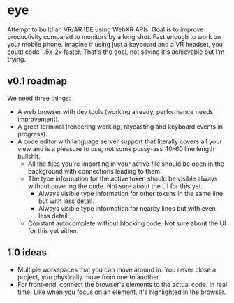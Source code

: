 # eye
Attempt to build an VR/AR IDE using WebXR APIs. Goal is to improve productivity compared to monitors by a long shot. Fast enough to work on your mobile phone. Imagine if using just a keyboard and a VR headset, you could code 1.5x-2x faster. That's the goal, not saying it's achievable but I'm trying.

## v0.1 roadmap
We need three things:
- A web browser with dev tools (working already, performance needs improvement).
- A great terminal (rendering working, raycasting and keyboard events in progress).
- A code editor with language server support that literally covers all your view and is a pleasure to use, not some pussy-ass 40-60 line length bullshit.
  - All the files you're importing in your active file should be open in the background with connections leading to them.
  - The type information for the active token should be visible always without covering the code. Not sure about the UI for this yet.
    - Always visible type information for other tokens in the same line but with less detail.
    - Always visible type information for nearby lines but with even less detail.
  - Constant autocomplete without blocking code. Not sure about the UI for this yet either.
  
## 1.0 ideas
- Multiple workspaces that you can move around in. You never close a project, you physically move from one to another.
- For front-end, connect the browser's elements to the actual code. In real time. Like when you focus on an element, it's highlighted in the browser.
